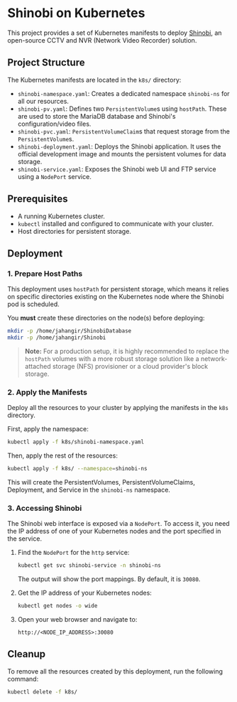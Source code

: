 # Shinobi on Kubernetes

This project provides a set of Kubernetes manifests to deploy [Shinobi](https://shinobi.video/), an open-source CCTV and NVR (Network Video Recorder) solution.

## Project Structure

The Kubernetes manifests are located in the `k8s/` directory:

- `shinobi-namespace.yaml`: Creates a dedicated namespace `shinobi-ns` for all our resources.
- `shinobi-pv.yaml`: Defines two `PersistentVolume`s using `hostPath`. These are used to store the MariaDB database and Shinobi's configuration/video files.
- `shinobi-pvc.yaml`: `PersistentVolumeClaim`s that request storage from the `PersistentVolume`s.
- `shinobi-deployment.yaml`: Deploys the Shinobi application. It uses the official development image and mounts the persistent volumes for data storage.
- `shinobi-service.yaml`: Exposes the Shinobi web UI and FTP service using a `NodePort` service.

## Prerequisites

- A running Kubernetes cluster.
- `kubectl` installed and configured to communicate with your cluster.
- Host directories for persistent storage.

## Deployment

### 1. Prepare Host Paths

This deployment uses `hostPath` for persistent storage, which means it relies on specific directories existing on the Kubernetes node where the Shinobi pod is scheduled.

You **must** create these directories on the node(s) before deploying:

```bash
mkdir -p /home/jahangir/ShinobiDatabase
mkdir -p /home/jahangir/Shinobi
```

> **Note:** For a production setup, it is highly recommended to replace the `hostPath` volumes with a more robust storage solution like a network-attached storage (NFS) provisioner or a cloud provider's block storage.

### 2. Apply the Manifests

Deploy all the resources to your cluster by applying the manifests in the `k8s` directory.

First, apply the namespace:
```bash
kubectl apply -f k8s/shinobi-namespace.yaml
```

Then, apply the rest of the resources:
```bash
kubectl apply -f k8s/ --namespace=shinobi-ns
```

This will create the PersistentVolumes, PersistentVolumeClaims, Deployment, and Service in the `shinobi-ns` namespace.

### 3. Accessing Shinobi

The Shinobi web interface is exposed via a `NodePort`. To access it, you need the IP address of one of your Kubernetes nodes and the port specified in the service.

1.  Find the `NodePort` for the `http` service:

    ```bash
    kubectl get svc shinobi-service -n shinobi-ns
    ```

    The output will show the port mappings. By default, it is `30080`.

2.  Get the IP address of your Kubernetes nodes:

    ```bash
    kubectl get nodes -o wide
    ```

3.  Open your web browser and navigate to:

    `http://<NODE_IP_ADDRESS>:30080`

## Cleanup

To remove all the resources created by this deployment, run the following command:

```bash
kubectl delete -f k8s/
```